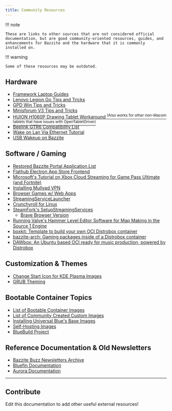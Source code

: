 ```yaml
---
title: Community Resources
---
```

!!! note

    These are links to other sources that are not considered official documentation, but are good community-oriented resources, guides, and enhancements for Bazzite and the hardware that it is commonly installed on.

!!! warning

    Some of these resources may be outdated.

## Hardware

- [Framework Laptop Guides](https://guides.frame.work/)
- [Lenovo Legion Go Tips and Tricks](https://github.com/aarron-lee/legion-go-tricks)
- [GPD Win Tips and Tricks](https://github.com/aarron-lee/gpd-win-tricks)
- [Minisforum V3 Tips and Tricks](https://github.com/aarron-lee/awesome-minisforum-v3)
- [HUION H1060P Drawing Tablet Workaround <sup>(Also works for other non-Wacom tablets that have issues with OpenTabletDriver)</sup>](https://www.answeroverflow.com/m/1275988149402861709)
- [Beelink GTR6 Compatibility List](https://docs.google.com/spreadsheets/d/1stEL43uuNny6HV4HhV347T0iEprstmahngEJEOqz_b4/)
- [Wake on Lan Via Ethernet Tutorial](https://universal-blue.discourse.group/t/is-wake-on-lan-supported/1165/6)
- [USB Wakeup on Bazzite](https://arnaught.neocities.org/blog/2024/12/28/bazzite-usb-wakeup)

## Software / Gaming

- [Restored Bazzite Portal Application List](https://universal-blue.discourse.group/t/old-bazzite-portal-flatpak-list-restored-as-a-forum-post/5440)
- [Flathub Electron App Store Frontend](https://github.com/aarron-lee/flathub-electron)
- [Microsoft's Tutorial on Xbox Cloud Streaming for Game Pass Ultimate (and Fortnite)](https://support.microsoft.com/en-us/topic/xbox-cloud-gaming-in-microsoft-edge-with-steam-deck-43dd011b-0ce8-4810-8302-965be6d53296)
- [Installing Mullvad VPN](https://docs.getaurora.dev/guides/layerapp/)
- [Browser Games w/ Web Apps](https://universal-blue.discourse.group/t/how-to-run-old-browser-games-with-web-apps/486)
- [StreamingServiceLauncher](https://github.com/aarron-lee/StreamingServiceLauncher)
- [Crunchyroll for Linux](https://github.com/aarron-lee/crunchyroll-linux)
- [SteamFork's SetupStreamingServices](https://github.com/SteamFork/SetupStreamingServices)
  - [Brave Browser Version](https://github.com/NexGen-3D-Printing/SetupStreamingServices-Brave)
- [Running Valve's Hammer Level Editor Software for Map Making in the Source 1 Engine](https://andrealmeid.com/post/2020-05-28-csgo-hammer-linux/)
- [boxkit: Template to build your own OCI Distrobox container](https://github.com/ublue-os/boxkit) 
- [bazzite-arch: Gaming packages inside of a Distrobox container](https://github.com/ublue-os/bazzite-arch)
- [DAWbox: An Ubuntu based OCI ready for music production, powered by Distrobox](https://github.com/Messaiga/DAWbox)


## Customization & Themes

- [Change Start Icon for KDE Plasma Images](https://docs.getaurora.dev/guides/start-icon/)
- [GRUB Theming](https://universal-blue.discourse.group/t/grub-theming-guide-for-silverblue-ublue/370)

## Bootable Container Topics

- [List of Bootable Container Images](https://workshop.blue-build.org/images)
- [List of Community Created Custom Images](https://universal-blue.discourse.group/t/list-of-community-created-custom-images/340)
- [Installing Universal Blue's Base Images](https://universal-blue.discourse.group/t/how-to-install-universal-blues-base-images/868)
- [Self-Hosting Images](https://universal-blue.discourse.group/t/self-hosters-the-forge-needs-your-eyes-and-hands/1566)
- [BlueBuild Project](https://blue-build.org/)

## Reference Documentation & Old Newsletters

- [Bazzite Buzz Newsletters Archive](https://universal-blue.discourse.group/t/bazzite-newsletters/2252)
- [Bluefin Documentation](https://docs.projectbluefin.io/)
- [Aurora Documentation](https://docs.getaurora.dev/)

<hr>

## Contribute

Edit this documentation to add other useful external resources!
